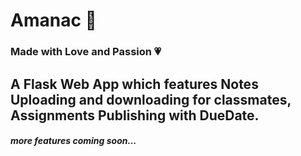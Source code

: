 # Amanac 📓
### Made with Love and Passion 💗
## A Flask Web App which features Notes Uploading and downloading for classmates, Assignments Publishing with DueDate.
##### more features coming soon...
